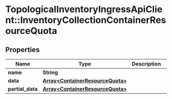 # TopologicalInventoryIngressApiClient::InventoryCollectionContainerResourceQuota

## Properties
Name | Type | Description | Notes
------------ | ------------- | ------------- | -------------
**name** | **String** |  | 
**data** | [**Array&lt;ContainerResourceQuota&gt;**](ContainerResourceQuota.md) |  | [optional] 
**partial_data** | [**Array&lt;ContainerResourceQuota&gt;**](ContainerResourceQuota.md) |  | [optional] 


